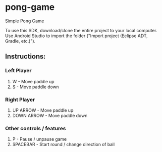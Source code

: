 # pong-game
Simple Pong Game

To use this SDK, download/clone the entire project to your local computer. Use Android Studio to import the folder ("Import project (Eclipse ADT, Gradle, etc.)").

## Instructions:
### Left Player
1. W - Move paddle up
1. S - Move paddle down

### Right Player
1. UP ARROW - Move paddle up
1. DOWN ARROW - Move paddle down

### Other controls / features
1. P - Pause / unpause game
1. SPACEBAR - Start round / change direction of ball
